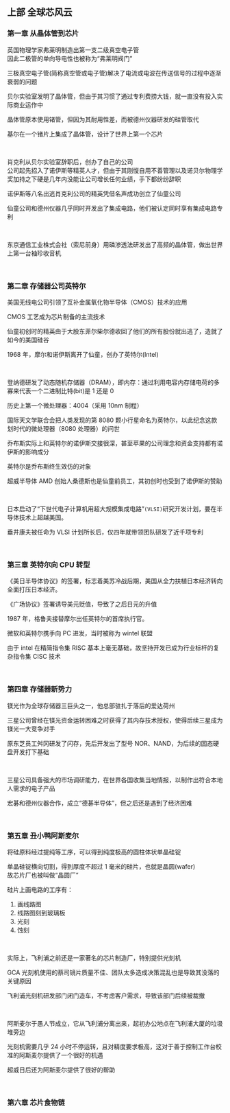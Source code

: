 ## 上部 全球芯风云

### 第一章 从晶体管到芯片

英国物理学家弗莱明制造出第一支二级真空电子管  
因此二极管的单向导电性也被称为“弗莱明阀门”

三极真空电子管(简称真空管或电子管)解决了电流或电波在传送信号的过程中逐渐衰弱的问题

贝尔实验室发明了晶体管，但由于其习惯了通过专利费捞大钱，就一直没有投入实际商业运作中

晶体管原本使用锗管，但因为其耐用性差，而被德州仪器研发的硅管取代

基尔在一个锗片上集成了晶体管，设计了世界上第一个芯片

<br>

肖克利从贝尔实验室辞职后，创办了自己的公司  
公司起先招入了诺伊斯等精英人才，但由于其刚愎自用不善管理以及诺贝尔物理学奖加持之下硬是几年内没能让公司增长任何业绩，手下都纷纷辞职

诺伊斯等八名出逃肖克利公司的精英凭借名声成功创立了仙童公司

仙童公司和德州仪器几乎同时开发出了集成电路，他们被认定同时享有集成电路专利

<br>

东京通信工业株式会社（索尼前身）用磷渗透法研发出了高频的晶体管，做出世界上第一台袖珍收音机

<br>

### 第二章 存储器公司英特尔

美国无线电公司引领了互补金属氧化物半导体（CMOS）技术的应用

CMOS 工艺成为芯片制备的主流技术

仙童初创时的精英由于大股东菲尔柴尔德收回了他们的所有股份就出逃了，造就了如今的美国硅谷

1968 年，摩尔和诺伊斯离开了仙童，创办了英特尔(Intel)

<br>

登纳德研发了动态随机存储器（DRAM），即内存：通过利用电容内存储电荷的多寡来代表一个二进制比特(bit)是 1 还是 0

历史上第一个微处理器：4004（采用 10nm 制程）

国际天文学联合会把人类发现的第 8080 颗小行星命名为英特尔，以此纪念这款划时代的微处理器（8080 处理器）的问世

乔布斯实际上和英特尔的诺伊斯交接很深，甚至苹果的公司理念和资金支持都有诺伊斯的影响成分

英特尔是乔布斯终生效仿的对象

超威半导体 AMD 创始人桑德斯也是仙童前员工，其初创时也受到了诺伊斯的赞助

<br>

日本启动了“下世代电子计算机用超大规模集成电路”`(VLSI)`研究开发计划，要在半导体技术上超越美国。

垂井康夫被任命为 VLSI 计划所长后，仅四年就带领团队研发了近千项专利

<br>

### 第三章 英特尔向 CPU 转型

《美日半导体协议》的签署，标志着美苏冷战后期，美国从全力扶植日本经济转向全面打压日本经济。

《广场协议》签署诱导美元贬值，导致了之后日元的升值

1987 年，格鲁夫接替摩尔出任英特尔的首席执行官。

微软和英特尔携手向 PC 进发，当时被称为 wintel 联盟

由于 intel 在精简指令集 RISC 基本上毫无基础，故坚持开发已成为行业标杆的复杂指令集 CISC 技术

<br>

### 第四章 存储器新势力

镁光作为全球存储器三巨头之一，他总部驻扎于落后的爱达荷州

三星公司曾经在镁光资金运转困难之时获得了其内存技术授权，使得后续三星成为镁光一大竞争对手

原东芝员工舛冈研发了闪存，先后开发出了型号 NOR、NAND，为后续的固态硬盘开发打下基础

<br>

三星公司具备强大的市场调研能力，在世界各国收集当地情报，以制作出符合本地人需求的电子产品

宏碁和德州仪器合作，成立“德碁半导体”，但之后还是遇到了经济困难

<br>

### 第五章 丑小鸭阿斯麦尔

将硅原料经过提纯等工序，可以得到纯度极高的圆柱体状单晶硅锭

单晶硅锭横向切割，得到厚度不超过 1 毫米的硅片，也就是晶圆(wafer)  
故芯片厂也被叫做“晶圆厂”

硅片上画电路的工序有：

1. 画线路图
2. 线路图刻到玻璃板
3. 光刻
4. 蚀刻

<br>

实际上，飞利浦之前还是一家著名的芯片制造厂，特别提供光刻机

GCA 光刻机使用的蔡司镜片质量不佳、团队太多造成决策混乱也是导致其没落的关键原因

飞利浦光刻机研发部门闭门造车，不考虑客户需求，导致该部门后续被裁撤

<br>

阿斯麦尔于愚人节成立，它从飞利浦分离出来，起初办公地点在飞利浦大厦的垃圾堆旁边

光刻机需要几乎 24 小时不停运转，且对精度要求极高，这对于善于控制工作台校准的阿斯麦尔提供了一个很好的机遇

超威日后还为阿斯麦尔提供了很好的帮助

<br>

### 第六章 芯片食物链
